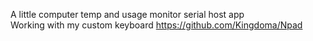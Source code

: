A little computer temp and usage monitor serial host app  
Working with my custom keyboard https://github.com/Kingdoma/Npad
